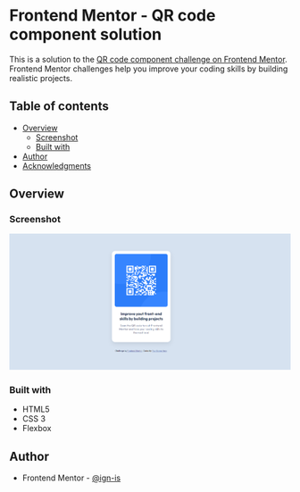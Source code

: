 # Frontend Mentor - QR code component solution

This is a solution to the [QR code component challenge on Frontend Mentor](https://www.frontendmentor.io/challenges/qr-code-component-iux_sIO_H). Frontend Mentor challenges help you improve your coding skills by building realistic projects. 

## Table of contents

- [Overview](#overview)
  - [Screenshot](#screenshot)
  - [Built with](#built-with)
- [Author](#author)
- [Acknowledgments](#acknowledgments)

## Overview

### Screenshot

![](./screenshot.PNG)

### Built with

- HTML5
- CSS 3
- Flexbox

## Author

- Frontend Mentor - [@ign-is](https://www.frontendmentor.io/profile/ign-is)

